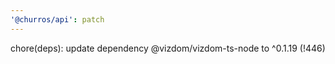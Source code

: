 ```yaml
---
'@churros/api': patch
---
```


chore(deps): update dependency @vizdom/vizdom-ts-node to ^0.1.19  (!446)
